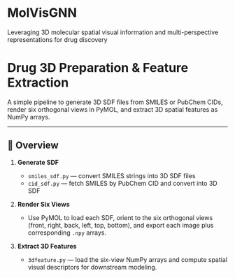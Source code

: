 # MolVisGNN
Leveraging 3D molecular spatial visual information and multi-perspective representations for drug discovery
# Drug 3D Preparation & Feature Extraction

A simple pipeline to generate 3D SDF files from SMILES or PubChem CIDs, render six orthogonal views in PyMOL, and extract 3D spatial features as NumPy arrays.

---

## 🚀 Overview

1. **Generate SDF**  
   - `smiles_sdf.py` — convert SMILES strings into 3D SDF files  
   - `cid_sdf.py`    — fetch SMILES by PubChem CID and convert into 3D SDF  

2. **Render Six Views**  
   - Use PyMOL to load each SDF, orient to the six orthogonal views (front, right, back, left, top, bottom), and export each image plus corresponding `.npy` arrays.

3. **Extract 3D Features**  
   - `3dfeature.py` — load the six-view NumPy arrays and compute spatial visual descriptors for downstream modeling.

